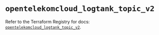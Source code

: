 # `opentelekomcloud_logtank_topic_v2`

Refer to the Terraform Registry for docs: [`opentelekomcloud_logtank_topic_v2`](https://registry.terraform.io/providers/opentelekomcloud/opentelekomcloud/1.36.14/docs/resources/logtank_topic_v2).
